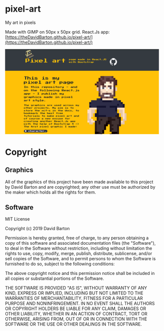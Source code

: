 # pixel-art

My art in pixels

Made with GIMP on 50px x 50px grid.
React.Js app: [https://theDavidBarton.github.io/pixel-art/](https://theDavidBarton.github.io/pixel-art/)

![pixelart](pixel-art-docs/screenshot_page.png)

# Copyright

## Graphics

All of the graphics of this project have been made available to this project by David Barton and are copyrighted; any other use must be authorized by the maker which holds all the rights for them.

## Software

MIT License

Copyright (c) 2019 David Barton

Permission is hereby granted, free of charge, to any person obtaining a copy
of this software and associated documentation files (the "Software"), to deal
in the Software without restriction, including without limitation the rights
to use, copy, modify, merge, publish, distribute, sublicense, and/or sell
copies of the Software, and to permit persons to whom the Software is
furnished to do so, subject to the following conditions:

The above copyright notice and this permission notice shall be included in all
copies or substantial portions of the Software.

THE SOFTWARE IS PROVIDED "AS IS", WITHOUT WARRANTY OF ANY KIND, EXPRESS OR
IMPLIED, INCLUDING BUT NOT LIMITED TO THE WARRANTIES OF MERCHANTABILITY,
FITNESS FOR A PARTICULAR PURPOSE AND NONINFRINGEMENT. IN NO EVENT SHALL THE
AUTHORS OR COPYRIGHT HOLDERS BE LIABLE FOR ANY CLAIM, DAMAGES OR OTHER
LIABILITY, WHETHER IN AN ACTION OF CONTRACT, TORT OR OTHERWISE, ARISING FROM,
OUT OF OR IN CONNECTION WITH THE SOFTWARE OR THE USE OR OTHER DEALINGS IN THE
SOFTWARE.
